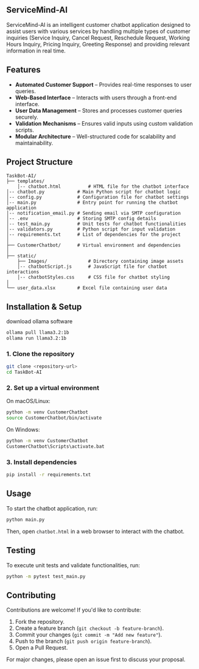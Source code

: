## ServiceMind-AI
ServiceMind-AI is an intelligent customer chatbot application designed to assist users with various services by handling multiple types of customer inquiries (Service Inquiry, Cancel Request, Reschedule Request, Working Hours Inquiry, Pricing Inquiry, Greeting Response) and providing relevant information in real time.  

## Features  
- **Automated Customer Support** – Provides real-time responses to user queries.  
- **Web-Based Interface** – Interacts with users through a front-end interface.  
- **User Data Management** – Stores and processes customer queries securely.  
- **Validation Mechanisms** – Ensures valid inputs using custom validation scripts.  
- **Modular Architecture** – Well-structured code for scalability and maintainability.  

## Project Structure
```
TaskBot-AI/
├── templates/               
    │-- chatbot.html          # HTML file for the chatbot interface  
│-- chatbot.py            # Main Python script for chatbot logic  
│-- config.py             # Configuration file for chatbot settings  
│-- main.py               # Entry point for running the chatbot application
│-- notification_email.py # Sending email via SMTP configuration
│-- .env                  # Storing SMTP config details  
│-- test_main.py          # Unit tests for chatbot functionalities  
│-- validators.py         # Python script for input validation  
│-- requirements.txt      # List of dependencies for the project  
│  
├── CustomerChatbot/      # Virtual environment and dependencies  
│  
├── static/
    ├── Images/               # Directory containing image assets
    │-- chatbotScript.js      # JavaScript file for chatbot interactions  
    │-- chatbotStyles.css     # CSS file for chatbot styling                 
│  
└── user_data.xlsx        # Excel file containing user data  
```

## Installation & Setup
download ollama software 
```sh
ollama pull llama3.2:1b
ollama run llama3.2:1b
```

### 1. Clone the repository 
```sh
git clone <repository-url>
cd TaskBot-AI
```

### 2. Set up a virtual environment 
On macOS/Linux:  
```sh
python -m venv CustomerChatbot  
source CustomerChatbot/bin/activate  
```  
On Windows:  
```sh
python -m venv CustomerChatbot  
CustomerChatbot\Scripts\activate.bat  
```

### 3. Install dependencies  
```sh
pip install -r requirements.txt
```


## Usage
To start the chatbot application, run:  
```sh
python main.py
```
Then, open `chatbot.html` in a web browser to interact with the chatbot.  


## Testing 
To execute unit tests and validate functionalities, run:  
```sh
python -m pytest test_main.py
```

## Contributing
Contributions are welcome! If you'd like to contribute:  
1. Fork the repository.  
2. Create a feature branch (`git checkout -b feature-branch`).  
3. Commit your changes (`git commit -m "Add new feature"`).  
4. Push to the branch (`git push origin feature-branch`).  
5. Open a Pull Request.  

For major changes, please open an issue first to discuss your proposal.  
